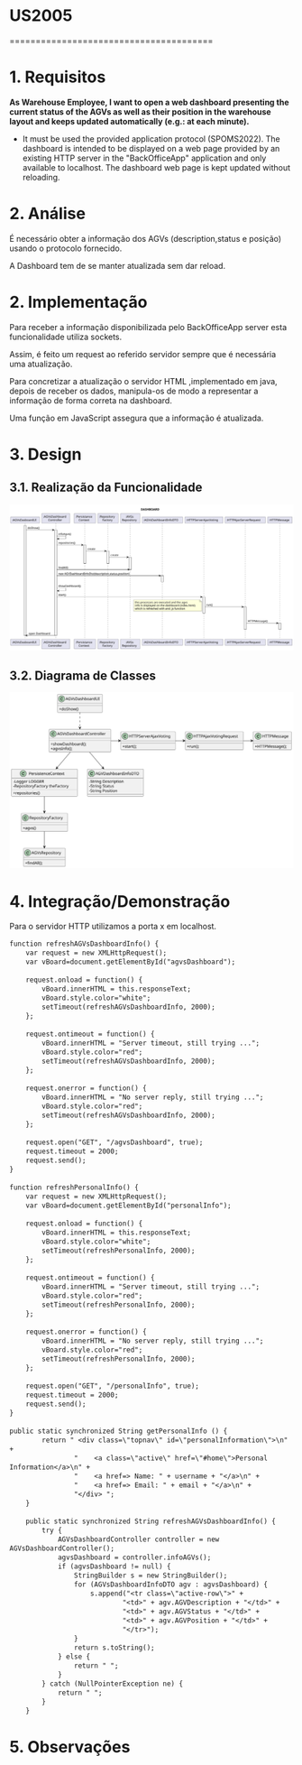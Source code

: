 # US2005
=======================================


# 1. Requisitos

**As Warehouse Employee, I want to open a web dashboard presenting the current status of the AGVs as well as their position in the warehouse layout and keeps updated automatically (e.g.: at each minute).**

* It must be used the provided application protocol (SPOMS2022). The dashboard is intended to be displayed on a web page provided by an existing HTTP server in the "BackOfficeApp" application and only available to localhost. The dashboard web page is kept updated without reloading.

# 2. Análise

É necessário obter a informação dos AGVs (description,status e posição) usando o protocolo fornecido.

A Dashboard tem de se manter atualizada sem dar reload.

# 2. Implementação

Para receber a informação disponibilizada pelo BackOfficeApp server esta funcionalidade utiliza sockets.

Assim, é feito um request ao referido servidor sempre que é necessária uma atualização.

Para concretizar a atualização o servidor HTML ,implementado em java, depois de receber os dados, manipula-os de modo a representar a informação de forma correta na dashboard.

Uma função em JavaScript assegura que a informação é atualizada.

# 3. Design
## 3.1. Realização da Funcionalidade

![2005_SD](2005_SD.svg)

## 3.2. Diagrama de Classes

![2005_CD](2005_CD.svg)

# 4. Integração/Demonstração

Para o servidor HTTP utilizamos a porta x em localhost.

```
function refreshAGVsDashboardInfo() {
    var request = new XMLHttpRequest();
    var vBoard=document.getElementById("agvsDashboard");

    request.onload = function() {
        vBoard.innerHTML = this.responseText;
        vBoard.style.color="white";
        setTimeout(refreshAGVsDashboardInfo, 2000);
    };

    request.ontimeout = function() {
        vBoard.innerHTML = "Server timeout, still trying ...";
        vBoard.style.color="red";
        setTimeout(refreshAGVsDashboardInfo, 2000);
    };

    request.onerror = function() {
        vBoard.innerHTML = "No server reply, still trying ...";
        vBoard.style.color="red";
        setTimeout(refreshAGVsDashboardInfo, 2000);
    };

    request.open("GET", "/agvsDashboard", true);
    request.timeout = 2000;
    request.send();
}

function refreshPersonalInfo() {
    var request = new XMLHttpRequest();
    var vBoard=document.getElementById("personalInfo");

    request.onload = function() {
        vBoard.innerHTML = this.responseText;
        vBoard.style.color="white";
        setTimeout(refreshPersonalInfo, 2000);
    };

    request.ontimeout = function() {
        vBoard.innerHTML = "Server timeout, still trying ...";
        vBoard.style.color="red";
        setTimeout(refreshPersonalInfo, 2000);
    };

    request.onerror = function() {
        vBoard.innerHTML = "No server reply, still trying ...";
        vBoard.style.color="red";
        setTimeout(refreshPersonalInfo, 2000);
    };

    request.open("GET", "/personalInfo", true);
    request.timeout = 2000;
    request.send();
}

public static synchronized String getPersonalInfo () {
        return " <div class=\"topnav\" id=\"personalInformation\">\n" +
                "    <a class=\"active\" href=\"#home\">Personal Information</a>\n" +
                "    <a href=> Name: " + username + "</a>\n" +
                "    <a href=> Email: " + email + "</a>\n" +
                "</div> ";
    }

    public static synchronized String refreshAGVsDashboardInfo() {
        try {
            AGVsDashboardController controller = new AGVsDashboardController();
            agvsDashboard = controller.infoAGVs();
            if (agvsDashboard != null) {
                StringBuilder s = new StringBuilder();
                for (AGVsDashboardInfoDTO agv : agvsDashboard) {
                    s.append("<tr class=\"active-row\">" +
                            "<td>" + agv.AGVDescription + "</td>" +
                            "<td>" + agv.AGVStatus + "</td>" +
                            "<td>" + agv.AGVPosition + "</td>" +
                            "</tr>");
                }
                return s.toString();
            } else {
                return " ";
            }
        } catch (NullPointerException ne) {
            return " ";
        }
    }
```

# 5. Observações




